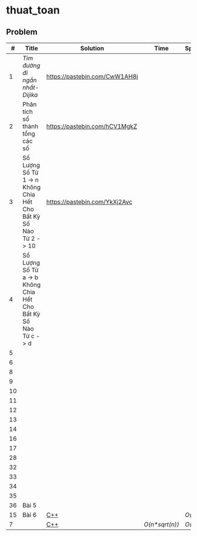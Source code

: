 # thuat_toan
## Problem
| # | Title | Solution | Time | Space | Difficulty | Note | Tag|
|---| ----- | ---------| ---- | ----- | ---------- | ---- | -- |
|1|_Tìm đường đi ngắn nhất-Dijika_|https://pastebin.com/CwW1AH8j|  |  | Easy | |https://mega.nz/#!P0NFGawD!kFB2UEokdgpOtCINVWqegOhvkxc2veX1xODqSAqbIx0 |
|2|Phân tích số thành tổng các số |https://pastebin.com/hCV1MgkZ | | | | | |
|3|Số Lượng Số Từ 1 -> n Không Chia Hết Cho Bất Kỳ Số Nào Từ 2 -> 10 |https://pastebin.com/YkXj2Avc | | | | |https://mega.nz/#!3tFkSAQI!5eCvgq7sPO1cW8WfQA9wakoBlRXMpMHNVbtL-lx60fQ |
|4|Số Lượng Số Từ a -> b Không Chia Hết Cho Bất Kỳ Số Nào Từ c -> d | | | | | |↑ |
|5| | | | | | | |
|6| | | | | | | |
|8| | | | | | | |
|9| | | | | | | |
|10| | | | | | | |
|11| | | | | | | |
|12| | | | | | | |
|13| | | | | | | |
|14| | | | | | | |
|16| | | | | | | |
|17| | | | | | | |
|28| | | | | | | |
|32| | | | | | | |
|33| | | | | | | |
|34| | | | | | | |
|35| | | | | | | |
|36|Bài 5| | | | | | |
|15|Bài 6| [C++](./Solution/Buổi%202/bai_6.cpp) |  | _O(n)_ | Easy | | |
|7| | [C++](./Solution/Buổi%201/bai_7.cpp)| _O(n*sqrt(n))_ | _O(1)_ | Easy | | |
